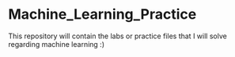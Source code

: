 # Machine_Learning_Practice
This repository will contain the labs or practice files that I will solve regarding machine learning :)
